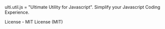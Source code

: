ulti.util.js = "Ultimate Utility for Javascript". Simplify your Javascript Coding Experience.



License - MIT License (MIT)